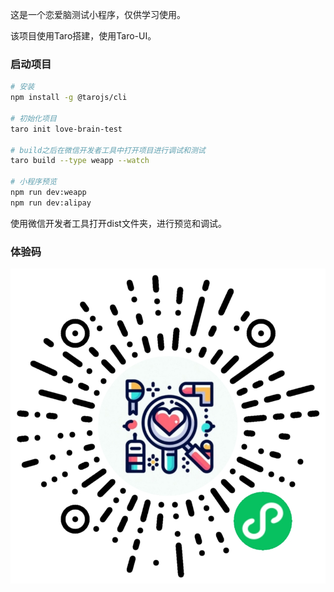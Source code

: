 这是一个恋爱脑测试小程序，仅供学习使用。

该项目使用Taro搭建，使用Taro-UI。

### 启动项目
```bash
# 安装
npm install -g @tarojs/cli
   
# 初始化项目
taro init love-brain-test

# build之后在微信开发者工具中打开项目进行调试和测试
taro build --type weapp --watch

# 小程序预览
npm run dev:weapp
npm run dev:alipay
```

使用微信开发者工具打开dist文件夹，进行预览和调试。

### 体验码
![小程序码](./static/gh_2ecdd00a7ee0_860.jpg)